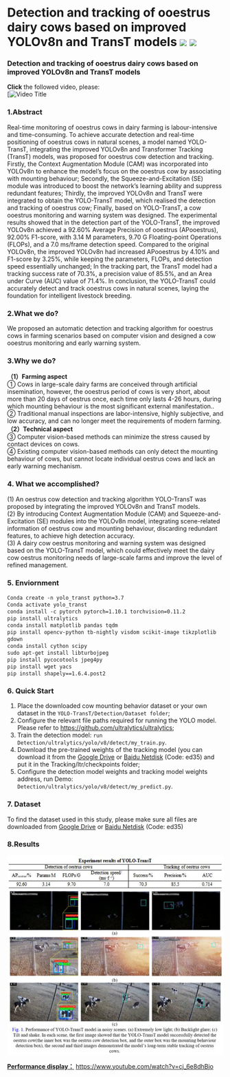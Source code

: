 # Detection and tracking of ooestrus dairy cows based on improved YOLOv8n and TransT models ![](https://img.shields.io/badge/Contributor-Zheng_Wang-brightgreen.svg)  ![](https://hits.sh/github.com/XingshiXu/ZhengWang_YOLO-TransT.svg?style=plastic&extraCount=20&color=fe7d37)
### Detection and tracking of ooestrus dairy cows based on improved YOLOv8n and TransT models    
  
**Click** the followed video, please:  
[![Video Title](https://www.youtube.com/watch?v=IYBWnM-T8Yc)  

 
### 1.Abstract  
Real-time monitoring of ooestrus cows in dairy farming is labour-intensive and time-consuming. To achieve accurate detection and real-time positioning of ooestrus cows in natural scenes, a model named YOLO-TransT, integrating the improved YOLOv8n and Transformer Tracking (TransT) models, was proposed for ooestrus cow detection and tracking. Firstly, the Context Augmentation Module (CAM) was incorporated into YOLOv8n to enhance the model’s focus on the ooestrus cow by associating with mounting behaviour; Secondly, the Squeeze-and-Excitation (SE) module was introduced to boost the network’s learning ability and suppress redundant features; Thirdly, the improved YOLOv8n and TransT were integrated to obtain the YOLO-TransT model, which realised the detection and tracking of ooestrus cow; Finally, based on YOLO-TransT, a cow ooestrus monitoring and warning system was designed. The experimental results showed that in the detection part of the YOLO-TransT, the improved YOLOv8n achieved a 92.60% Average Precision of ooestrus (APooestrus), 92.00% F1-score, with 3.14 M parameters, 9.70 G Floating-point Operations (FLOPs), and a 7.0 ms/frame detection speed. Compared to the original YOLOv8n, the improved YOLOv8n had increased APooestrus by 4.10% and F1-score by 3.25%, while keeping the parameters, FLOPs, and detection speed essentially unchanged; In the tracking part, the TransT model had a tracking success rate of 70.3%, a precision value of 85.5%, and an Area under Curve (AUC) value of 71.4%. In conclusion, the YOLO-TransT could accurately detect and track ooestrus cows in natural scenes, laying the foundation for intelligent livestock breeding.    
  
### 2.What we do?  
We proposed an automatic detection and tracking algorithm for ooestrus cows in farming scenarios based on computer vision and designed a cow ooestrus monitoring and early warning system.    

### 3.Why we do?  
**（1）Farming aspect**  
① Cows in large-scale dairy farms are conceived through artificial insemination, however, the ooestrus period of cows is very short, about more than 20 days of oestrus once, each time only lasts 4-26 hours, during which mounting behaviour is the most significant external manifestation..  
② Traditional manual inspections are labor-intensive, highly subjective, and low accuracy, and can no longer meet the requirements of modern farming.    
**（2）Technical aspect**  
③ Computer vision-based methods can minimize the stress caused by contact devices on cows.    
④ Existing computer vision-based methods can only detect the mounting behaviour of cows, but cannot locate individual oestrus cows and lack an early warning mechanism.    

### 4. What we accomplished?  
(1) An oestrus cow detection and tracking algorithm YOLO-TransT was proposed by integrating the improved YOLOv8n and TransT models.    
(2) By introducing Context Augmentation Module (CAM) and Squeeze-and-Excitation (SE) modules into the YOLOv8n model, integrating scene-related information of oestrus cow and mounting behaviour, discarding redundant features, to achieve high detection accuracy.     
(3) A dairy cow oestrus monitoring and warning system was designed based on the YOLO-TransT model, which could effectively meet the dairy cow oestrus monitoring needs of large-scale farms and improve the level of refined management.    

  

### 5. Enviornment   
 ```
Conda create -n yolo_transt python=3.7
Conda activate yolo_transt
conda install -c pytorch pytorch=1.10.1 torchvision=0.11.2 
pip install ultralytics
conda install matplotlib pandas tqdm
pip install opencv-python tb-nightly visdom scikit-image tikzplotlib gdown
conda install cython scipy
sudo apt-get install libturbojpeg
pip install pycocotools jpeg4py
pip install wget yacs
pip install shapely==1.6.4.post2
```  
### 6. Quick Start   
1. Place the downloaded cow mounting behavior dataset or your own dataset in the ```YOLO-TransT/Detection/Dataset folder```;  
2. Configure the relevant file paths required for running the YOLO model. Please refer to https://github.com/ultralytics/ultralytics;  
3. Train the detection model: ```run Detection/ultralytics/yolo/v8/detect/my_train.py```.  
4. Download the pre-trained weights of the tracking model (you can download it from the [Google Drive](https://drive.google.com/drive/folders/141ugLESIekckWuz_2YrEqxBS9Tpjxx-i?usp=drive_link ) or [Baidu Netdisk](https://pan.baidu.com/s/1OpxwcvfrQ8b0rWomOy7WIg) (Code: ed35) and put it in the Tracking/ltr/checkpoints folder;    
5. Configure the detection model weights and tracking model weights address, run Demo: ```Detection/ultralytics/yolo/v8/detect/my_predict.py```.  
    
### 7. Dataset  
To find the dataset used in this study, please make sure all files are downloaded from 
[Google Drive](https://drive.google.com/drive/folders/141ugLESIekckWuz_2YrEqxBS9Tpjxx-i?usp=drive_link ) or [Baidu Netdisk](https://pan.baidu.com/s/1OpxwcvfrQ8b0rWomOy7WIg) (Code: ed35)
  
### 8.Results  
![结果](https://github.com/XingshiXu/ZhengWang_YOLO-TransT/blob/main/Result.jpg)  

 [**Performance display：**](https://www.youtube.com/watch?v=cj_6e8dhBjo) https://www.youtube.com/watch?v=cj_6e8dhBjo  
